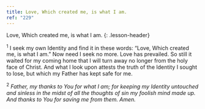```yaml
---
title: Love, Which created me, is what I am.
ref: "229"
---
```


Love, Which created me, is what I am.
{: .lesson-header}

<sup>1</sup> I seek my own Identity and find it in these words: “Love,
Which created me, is what I am.” Now need I seek no more. Love has
prevailed. So still it waited for my coming home that I will turn away
no longer from the holy face of Christ. And what I look upon attests the
truth of the Identity I sought to lose, but which my Father has kept
safe for me.

<sup>2</sup> *Father, my thanks to You for what I am; for keeping my
Identity untouched and sinless in the midst of all the thoughts of sin
my foolish mind made up. And thanks to You for saving me from them.
Amen.*

